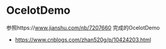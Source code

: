 # OcelotDemo
参照https://www.jianshu.com/nb/7207660 完成的OcelotDemo
- https://www.cnblogs.com/zhan520g/p/10424203.html
